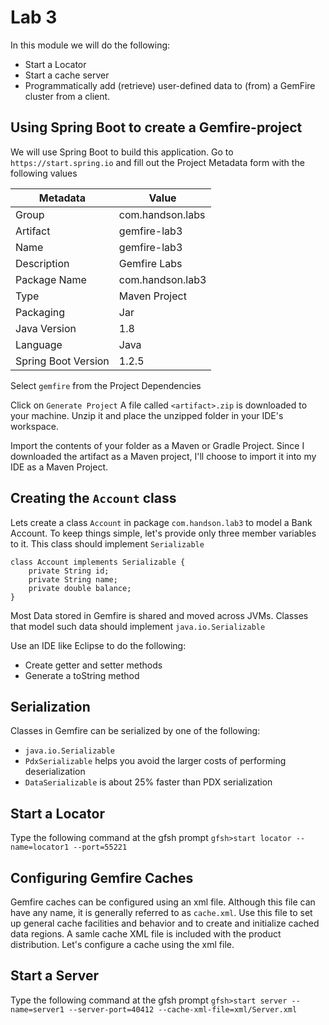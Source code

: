 # Lab 3

In this module we will do the following:
* Start a Locator
* Start a cache server
* Programmatically add (retrieve) user-defined data to (from) a GemFire cluster from a client.


## Using Spring Boot to create a Gemfire-project

We will use Spring Boot to build this application.
Go to ```https://start.spring.io``` and fill out the Project Metadata form with the following values

| Metadata            | Value |
|---------------------|-------|
| Group               | com.handson.labs |
| Artifact            | gemfire-lab3     |
| Name                | gemfire-lab3     |
| Description         | Gemfire Labs  |
| Package Name        | com.handson.lab3 |
| Type                | Maven Project |
| Packaging           | Jar           |
| Java Version        | 1.8 |
| Language            | Java |
| Spring Boot Version | 1.2.5 |

Select `gemfire` from the Project Dependencies

Click on `Generate Project`
A file called `<artifact>.zip` is downloaded to your machine. Unzip it and place the unzipped folder in your IDE's workspace.

Import the contents of your folder as a Maven or Gradle Project. Since I downloaded the artifact as a Maven project, I'll choose to import it into my IDE as a Maven Project.

## Creating the `Account` class

Lets create a class ```Account``` in package ```com.handson.lab3``` to model a Bank Account. To keep things simple, let's provide only three member variables to it.
This class should implement ```Serializable```
```
class Account implements Serializable {
	private String id;
	private String name;
	private double balance;
}
```
Most Data stored in Gemfire is shared and moved across JVMs. Classes that model such data should implement ```java.io.Serializable```

Use an IDE like Eclipse to do the following:
* Create getter and setter methods
* Generate a toString method

## Serialization
Classes in Gemfire can be serialized by one of the following:
* ```java.io.Serializable```
* ```PdxSerializable``` helps you avoid the larger costs of performing deserialization
* ```DataSerializable``` is about 25% faster than PDX serialization


## Start a Locator
Type the following command at the gfsh prompt
`gfsh>start locator --name=locator1 --port=55221`

## Configuring Gemfire Caches
Gemfire caches can be configured using an xml file. Although this file can have any name, it is generally referred to as `cache.xml`. Use this file to set up general cache facilities and behavior and to create and initialize cached data regions.
A samle cache XML file is included with the product distribution.
Let's configure a cache using the xml file.

## Start a Server
Type the following command at the gfsh prompt
`gfsh>start server --name=server1 --server-port=40412 --cache-xml-file=xml/Server.xml`


